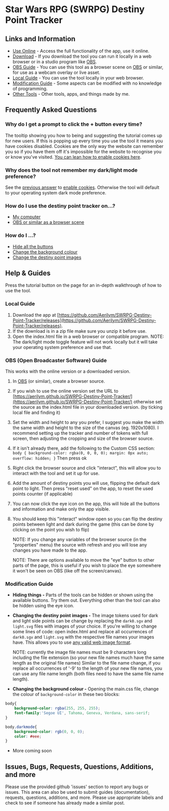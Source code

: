 # Star Wars RPG (SWRPG) Destiny Point Tracker

## Links and Information

* [Use Online](https://aerilym.github.io/SWRPG-Destiny-Point-Tracker) - Access the full functionality of the app, use it online.
* [Download](https://github.com/Aerilym/SWRPG-Destiny-Point-Tracker/releases) - If you download the tool you can run it locally in a web browser or in a studio program like [OBS](https://obsproject.com/).
* [OBS Guide](#OBSGUIDE) - You can use this tool as a browser scene on [OBS](https://obsproject.com/) or similar, for use as a webcam overlay or live asset.
* [Local Guide](#Local-Guide) - You can use the tool locally in your web browser.
* [Modification Guide](#Modification-Guide) - Some aspects can be modified with no knowledge of programming.
* [Other Tools](https://aerilym.github.io/) - Other tools, apps, and things made by me.

## Frequently Asked Questions

### Why do I get a prompt to click the + button every time?

The tooltip showing you how to being and suggesting the tutorial comes up for new users. If this is popping up every time you use the tool it means you have cookies disabled. Cookies are the only way the website can remember you so if you have them off it's impossible for the website to recognise you or know you've visited. [You can lean how to enable cookies here](https://support.google.com/accounts/answer/61416).

### Why does the tool not remember my dark/light mode preference?

See the [previous answer](#why-do-i-get-a-prompt-to-click-the--button-every-time) to [enable cookies](https://support.google.com/accounts/answer/61416). Otherwise the tool will default to your operating system dark mode preference.

### How do I use the destiny point tracker on...?

* [My computer](#local-guide)
* [OBS or similar as a browser scene](#obs-open-broadcaster-software-guide)

### How do I ...?

* [Hide all the buttons](#hiding-things)
* [Change the background colour](#Changing-the-background-colour)
* [Change the destiny point images](#Changing-the-destiny-point-images)

## Help & Guides

Press the tutorial button on the page for an in-depth walkthrough of how to use the tool.

### Local Guide

1. Download the app at [https://github.com/Aerilym/SWRPG-Destiny-Point-Tracker/releases](https://github.com/Aerilym/SWRPG-Destiny-Point-Tracker/releases).
2. If the download is in a zip file make sure you unzip it before use.
3. Open the index.html file in a web browser or compatible program.
NOTE: The dark/light mode toggle feature will not work locally but it will take your operating system preference and use that.

### OBS (Open Broadcaster Software) Guide

This works with the online version or a downloaded version.

1. In [OBS](https://obsproject.com/) (or similar), create a browser source.
2. If you wish to use the online version set the URL to [https://aerilym.github.io/SWRPG-Destiny-Point-Tracker/](https://aerilym.github.io/SWRPG-Destiny-Point-Tracker/) otherwise set the source as the index.html file in your downloaded version. (by ticking local file and finding it)
3. Set the width and height to any you prefer, I suggest you make the width the same width and height to the size of the canvas (eg. 1920x1080). I recommend setting up the tracker and number of tokens with full screen, then adjusting the cropping and size of the browser source.
4. If it isn't already there, add the following to the Custom CSS section: `body { background-color: rgba(0, 0, 0, 0); margin: 0px auto; overflow: hidden; }` Then press ok
5. Right click the browser source and click "interact", this will allow you to interact with the tool and set it up for use.
6. Add the amount of destiny points you will use, flipping the default dark point to light. Then press "reset used" on the app, to reset the used points counter (if applicable)
7. You can now click the eye icon on the app, this will hide all the buttons and information and make only the app visible.
8. You should keep this "interact" window open so you can flip the destiny points between light and dark during the game (this can be done by clicking on the point you wish to flip)

    NOTE: If you change any variables of the browser source (in the "properties" menu) the source with refresh and you will lose any changes you have made to the app.

    NOTE: There are options available to move the "eye" button to other parts of the page, this is useful if you wish to place the eye somewhere it won't be seen on OBS (like off the screen/canvas).

### Modification Guide

* <span id="hiding-things"></span> **Hiding things -** Parts of the tools can be hidden or shown using the available buttons. Try them out. Everything other than the tool can also be hidden using the eye icon.
* <span id="Changing-the-destiny-point-images"></span> **Changing the destiny point images -** The image tokens used for dark and light side points can be change by replacing the `dark0.sgv` and `light.svg` files with images of your choice. If you're willing to change some lines of code: open index.html and replace all occurrences of `dark0.sgv` and `light.svg` with the respective file names your images have. This allows you to use [any valid web image format](https://developer.mozilla.org/en-US/docs/Web/HTML/Element/img#supported_image_formats).

    NOTE: currently the image file names must be 9 characters long including the file extension (so your new file names much have the same length as the original file names) Similar to the file name change, if you replace all occurrences of '-9' to the length of your new file names, you can use any file name length (both files need to have the same file name length).

* <span id="Changing-the-background-colour"></span> **Changing the background colour -** Opening the main.css file, change the colour of `background-color` in these two blocks:
  
```css
body{
    background-color: rgba(255, 255, 255);
    font-family:'Segoe UI', Tahoma, Geneva, Verdana, sans-serif;
}

body.darkmode{
    background-color: rgb(0, 0, 0);
    color: #eee;
}
```

* More coming soon

## Issues, Bugs, Requests, Questions, Additions, and more

Please use the provided github 'issues' section to report any bugs or issues. This area can also be used to submit guides (documentation), requests, questions, additions, and more. Please use appropriate labels and check to see if someone has already made a similar post.
